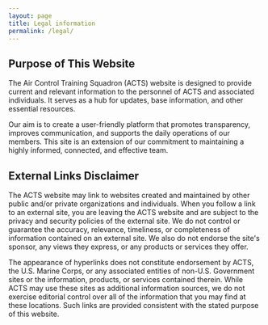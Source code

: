 ```yaml
---
layout: page
title: Legal information
permalink: /legal/
---
```


## Purpose of This Website

The Air Control Training Squadron (ACTS) website is designed to provide current and relevant information to the personnel of ACTS and associated individuals. It serves as a hub for updates, base information, and other essential resources. 

Our aim is to create a user-friendly platform that promotes transparency, improves communication, and supports the daily operations of our members. This site is an extension of our commitment to maintaining a highly informed, connected, and effective team.

## External Links Disclaimer

The ACTS website may link to websites created and maintained by other public and/or private organizations and individuals. When you follow a link to an external site, you are leaving the ACTS website and are subject to the privacy and security policies of the external site. We do not control or guarantee the accuracy, relevance, timeliness, or completeness of information contained on an external site. We also do not endorse the site's sponsor, any views they express, or any products or services they offer.

The appearance of hyperlinks does not constitute endorsement by ACTS, the U.S. Marine Corps, or any associated entities of non-U.S. Government sites or the information, products, or services contained therein. While ACTS may use these sites as additional information sources, we do not exercise editorial control over all of the information that you may find at these locations. Such links are provided consistent with the stated purpose of this website.
